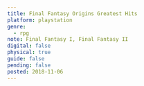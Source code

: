 ```yaml
---
title: Final Fantasy Origins Greatest Hits
platform: playstation
genre:
  - rpg
note: Final Fantasy I, Final Fantasy II
digital: false
physical: true
guide: false
pending: false
posted: 2018-11-06
---
```

